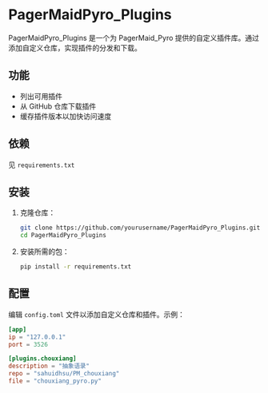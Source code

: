 # PagerMaidPyro\_Plugins

PagerMaidPyro\_Plugins 是一个为 PagerMaid\_Pyro 提供的自定义插件库。通过添加自定义仓库，实现插件的分发和下载。

## 功能

- 列出可用插件
- 从 GitHub 仓库下载插件
- 缓存插件版本以加快访问速度

## 依赖

见 `requirements.txt`

## 安装

1. 克隆仓库：
    ```sh
    git clone https://github.com/yourusername/PagerMaidPyro_Plugins.git
    cd PagerMaidPyro_Plugins
    ```

2. 安装所需的包：
    ```sh
    pip install -r requirements.txt
    ```

## 配置

编辑 `config.toml` 文件以添加自定义仓库和插件。示例：

```toml
[app]
ip = "127.0.0.1"
port = 3526

[plugins.chouxiang]
description = "抽象语录"
repo = "sahuidhsu/PM_chouxiang"
file = "chouxiang_pyro.py"